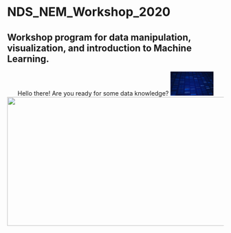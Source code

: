 # NDS_NEM_Workshop_2020
## Workshop program for data manipulation, visualization, and introduction to Machine Learning.

<p align="center">
  Hello there! Are you ready for some data knowledge? <img src="/Images/data.gif" width="100px">
  <img src="GitHubBackground.jpg" height="300px" width="1000px">
</p>

